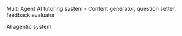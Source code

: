 Multi Agent AI tutoring system - Content generator, question setter, feedback evaluator

AI agentic system